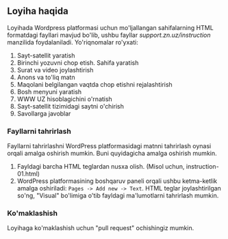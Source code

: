 ## Loyiha haqida

Loyihada Wordpress platformasi uchun mo'ljallangan sahifalarning HTML formatdagi fayllari mavjud bo'lib, ushbu fayllar _support.zn.uz/instruction_ manzilida foydalaniladi. Yo'riqnomalar ro'yxati:
1. Sayt-satellit yaratish
2. Birinchi yozuvni chop etish. Sahifa yaratish
3. Surat va video joylashtirish
4. Anons va to'liq matn
5. Maqolani belgilangan vaqtda chop etishni rejalashtirish
6. Bosh menyuni yaratish
7. WWW UZ hisoblagichini o'rnatish
8. Sayt-satellit tizimidagi saytni o'chirish
9. Savollarga javoblar

### Fayllarni tahrirlash

Fayllarni tahrirlashni WordPress platformasidagi matnni tahrirlash oynasi orqali amalga oshirish mumkin. Buni quyidagicha amalga oshirish mumkin.
1. Fayldagi barcha HTML teglardan nusxa olish. (Misol uchun, instruction-01.html)
2. WordPress platformasining boshqaruv paneli orqali ushbu ketma-ketlik amalga oshiriladi: `Pages -> Add new -> Text`. HTML teglar joylashtirilgan so'ng, "Visual" bo'limiga o'tib fayldagi ma'lumotlarni tahrirlash mumkin.

### Ko'maklashish
Loyihaga ko'maklashish uchun "pull request" ochishingiz mumkin.
